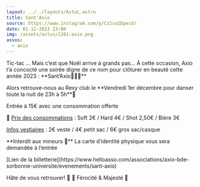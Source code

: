 ```yaml
---
layout: ../../layouts/ActuL.astro
title: Sant'Axio
source: https://www.instagram.com/p/Cz1sa2Dpecd/
date: 01-12-2023 23:00
img: /assets/actus/1201-axio.png
assos:
  - axio
---
```


<p>Tic-tac … Mais c’est que Noël arrive à grands pas… À cette occasion, Axio t’a concocté une soirée digne de ce nom pour clôturer en beauté cette année 2023 : **Sant’Axio🎅🏼🎄**</p>

<p>Alors retrouve-nous au Rexy club le **Vendredi 1er décembre pour danser toute la nuit de 23h à 5h**🕺</p>

<p>Entrée à 15€ avec une consommation offerte</p>

<p>🍻 <u>Prix des consommations</u> :
Soft 2€ / Hard 4€ / Shot 2,50€ / Bière 3€</p>

<p><u>Infos vestiaires</u> :
2€ veste / 4€ petit sac / 6€ gros sac/casque</p>

<p>**Interdit aux mineurs 🔞**
La carte d’identité physique vous sera demandée à l’entrée</p>

<p>[Lien de la billetterie](https://www.helloasso.com/associations/axio-bde-sorbonne-universite/evenements/sant-axio)

<p>Hâte de vous retrouver! 💚
🦌 Férocité & Majesté 🦈</p>
